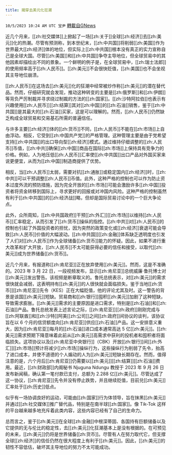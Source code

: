 ```yaml
---
title: 揭穿去美元化狂潮
---
```

`10/5/2023 10:24 AM UTC 宝尹` [轉載自GNews](https://gnews.org/articles/1786460)

近几个月来，[[zh:社交媒体]]上掀起了一场[[zh:关于]]全球[[zh:经济]]去[[zh:美元]]化的热潮。尽管有预测称，到本世纪末，[[zh:中共国]]将削弱[[zh:美国]]作为世界最大[[zh:经济]]体的地位，但实际上[[zh:中共国]]根本没有真正的实力宣称自己是全球大国。尽管[[zh:美国]]和[[zh:中共国]]争夺主导地位，但全球贸易中的其他因素却描绘出不同的景象。一个鲜明的例子是，在全球贸易中，[[zh:瑞士法郎]]的使用频率高于[[zh:人民币]]。[[zh:美元]]不会很快贬值，[[zh:美国]]也不会坐视其主导地位崩溃。

[[zh:人民币]]在这场去[[zh:美元]]化的狂潮中经常被炒作称[[zh:美元]]的潜在替代品。然而，仔细研究就会发现，推动这种转变的主要是[[zh:俄罗斯]]和[[zh:伊朗]]等背负严厉制裁并寻求绕过制裁的方法的[[zh:国家]]。[[zh:沙特阿拉伯]]也表示有兴趣使用[[zh:人民币]][[zh:结算]]其对[[zh:中国]]的[[zh:石油]]销售，鉴于[[zh:中共国]]是其最大的[[zh:石油]]买家，这是可以理解的。然而，[[zh:人民币]]仍然缺乏构成全球贸易和交易基石所需的普遍信任。

与许多主要[[zh:经济]]体的[[zh:货币]]不同，[[zh:人民币]]不能在[[zh:市场]]上自由浮动。相反，它受到[[zh:中国共产党]]的严格管理。这种管理主要是由于党希望支持[[zh:中共国]]的出口导向型[[zh:经济]]模式。通过维持仔细调整的[[zh:人民币]]币值，[[zh:中共]]确保[[zh:中国]]商品在国际[[zh:市场]]上保持具有竞争力的价格。例如，人为地压低[[zh:人民币]]汇率使[[zh:中共国]]出口产品对外国买家来说更便宜，从而为[[zh:中国]]制造商提供了优势。

相反，当[[zh:人民币]]太弱，需要对抗[[zh:通胀]]或稳定国内[[zh:经济]]时，[[zh:中共]]可以干预调整[[zh:人民币]]币值。此外，这种严格的控制也可以作为防止资本过度外流的预防措施，因为完全开放的[[zh:市场]]可能会激励许多[[zh:中国]]投资者将资金转移到国际上，寻求更好的回报或对冲国内风险。这种严格的控制虽然有利于[[zh:中共国]]的[[zh:经济战]]略，但却是国际贸易讨论中的一个巨大争论点。

此外，众所周知，[[zh:中共国政府]]干预[[zh:外汇]][[zh:市场]]以维持[[zh:人民币]]汇率稳定，从而引发了[[zh:货币]]操纵的指控。[[zh:中共]]对[[zh:人民币]]的控制也引起了外国投资者的担忧，因为突然的政策变化或[[zh:经济]]衰退可能会导致[[zh:人民币]]价值的大幅波动。[[zh:中共国]][[zh:金融]]体系缺乏透明度也引发了人们对[[zh:人民币]]作为全球储备[[zh:货币]]能力的怀疑。因此，如果不进行重大改革和扩大开放，[[zh:人民币]]不太可能获得必要的信任和接受，以取代[[zh:美元]]成为世界储备[[zh:货币]]。

近几个月来，有报道称[[zh:肯尼亚]]正在放弃使用[[zh:美元]]。然而，这是不准确的。2023 年 3 月 22 日，一段视频发布，显示[[zh:肯尼亚]]总统威廉·鲁托博士对[[zh:美元]]发出警告。该视频是断章取义的。鲁托总统表示，对[[zh:美元]]的需求很快就会减弱，这表明持有[[zh:美元]]的人很快就会面临损失。鉴于当地[[zh:货币]][[zh:肯尼亚]]先令（KES）正在大幅贬值，他的评论尤其及时。这一警告的背景是该国[[zh:美元]]短缺。贸易商和[[zh:银行]]囤积[[zh:美元]]加剧了这种短缺，导致需求膨胀。[[zh:美元]]需求的主要原因是进口需求，特别是[[zh:石油]]和[[zh:石油]]产品。鲁托总统发表上述言论之际，[[zh:肯尼亚]][[zh:政府]]刚刚完成与[[zh:阿联酋]]和[[zh:沙特]]阿美[[zh:公司]]之间[[zh:政府]]间协议的谈判，该协议旨在以 6 个月的信贷额度向[[zh:肯尼亚]]供应[[zh:石油]]产品。这一安排意义重大，因为[[zh:肯尼亚]]每月的[[zh:石油]]进口成本通常高达 5 亿[[zh:美元]]。[[zh:美元]]需求预期下降意味着此前从[[zh:美元]]高需求中获利的投机者和囤积者将面临损失。这项协议以及[[zh:肯尼亚中央银行]]（CBK）开放[[zh:银行]]间[[zh:外汇]][[zh:市场]]预计将减少[[zh:市场]]操纵行为，这些操纵行为削弱了先令，抬高了进口成本，并使不道德的个人煽动的人为[[zh:美元]]短缺长期存在。然而，值得注意的是，六个月后[[zh:肯尼亚]]仍需要以[[zh:美元]][[zh:结算]][[zh:石油]]费用。最近，[[zh:财政部]]内阁秘书 Njuguna Ndungu 教授于 2023 年 9 月 26 日发布新闻稿，确认第一笔付款已支付，总额为 2.288 亿[[zh:美元]]。尽管达成了这一协议，[[zh:肯尼亚]]先令并没有停止跌势，并且继续贬值，目前兑[[zh:美元]]汇率处于[[zh:历史]]低点。

似乎有一场协调良好的运动，可能由[[zh:国家]]行为体领导，旨在抹黑[[zh:美元]]并通过[[zh:社交媒体]]推广替代品，特别是在南半球[[zh:国家]]。像 Tik-Tok 这样的平台越来越多地充斥着此类内容，这些内容已经有了自己的生命力。

总而言之，鉴于[[zh:美元]]在全球[[zh:金融]]中根深蒂固、各国持有巨额储备以及它提供的无与伦比的稳定性，去[[zh:美元]]化狂潮基本上是没有根据的。在可预见的未来，[[zh:美元]]仍将是世界储备[[zh:货币]]。尽管有人在努力取代它，但支撑全球[[zh:经济]]的信任仍然在很大程度上有利于[[zh:美元]]。因此，[[zh:美元]]的韧性不容低估，破坏其主导地位的努力不太可能成功。

